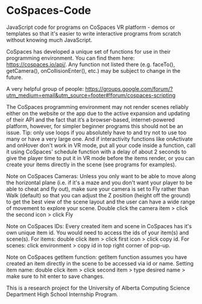 # CoSpaces-Code
JavaScript code for programs on CoSpaces VR platform - demos or templates so that it's easier to write interactive programs from scratch without knowing much JavaScript.

CoSpaces has developed a unique set of functions for use in their programming environment. You can find them here: https://cospaces.io/api/. Any function not listed there (e.g. faceTo(), getCamera(), onCollisionEnter(), etc.) may be subject to change in the future. 

A very helpful group of people: https://groups.google.com/forum/?utm_medium=email&utm_source=footer#!forum/cospaces-scripting

The CoSpaces programming environment may not render scenes reliably either on the website or the app due to the active expansion and updating of their API and the fact that it’s a browser-based, internet-powered platform, however, for simpler beginner programs this should not be an issue. Tip: only use loops if you absolutely have to and try not to use too many or have a very large one. And if interactivity functions like onActivate and onHover don't work in VR mode, put all your code inside a function, call it using CoSpaces' schedule function with a delay of about 2 seconds to give the player time to put it in VR mode before the items render, or you can create your items directly in the scene (see programs for examples).

Note on CoSpaces Cameras: Unless you only want to be able to move along the horizontal plane (i.e. if it's a maze and you don't want your player to be able to cheat and fly out), make sure your camera is set to Fly rather than Walk (default) so that you can adjust the Z position (height off the ground) to get the best view of the scene layout and the user can have a wide range of movement to explore your scene. Double click the camera item > click the second icon > click Fly

Note on CoSpaces IDs:
Every created item and scene in CoSpaces has it's own unique item id.
You would need to access the ids of your item(s) and scene(s).
For items: double click item > click first icon > click copy id.
For scenes: click environment > copy id in top right corner of pop-up.

Note on CoSpaces getItem function:
getItem function assumes you have created an item directly in the scene to be accessed via id or name.
Setting item name: double click item > click second item > type desired name > make sure to hit enter to save changes.

This is a research project for the University of Alberta Computing Science Department High School Internship Program.
